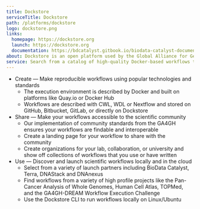 ```yaml
---
title: Dockstore
serviceTitle: Dockstore
path: /platforms/dockstore
logo: dockstore.png
links:
  homepage: https://dockstore.org
  launch: https://dockstore.org
  documentation: https://bdcatalyst.gitbook.io/biodata-catalyst-documentation/analyze-data/dockstore
about: Dockstore is an open platform used by the Global Alliance for Genomics and Health (GA4GH) for sharing Docker-based tools described with either the Common Workflow Language (CWL), the Workflow Description Language (WDL), or Nextflow (NFL).
service: Search from a catalog of high-quality Docker-based workflows that export to Terra or Seven Bridges. Explore organization pages to find collections of workflows from labs, institutions, and consortiums or create a page to share your work with the wider bioinformatics community.
---
```


- Create &mdash; Make reproducible workflows using popular technologies and standards
  - The execution environment is described by Docker and built on platforms like Quay.io or Docker Hub
  - Workflows are described with CWL, WDL or Nextflow and stored on GitHub, Bitbucket, GitLab, or directly on Dockstore
- Share &mdash; Make your workflows accessible to the scientific community
  - Our implementation of community standards from the GA4GH ensures your workflows are findable and interoperable
  - Create a landing page for your workflow to share with the community
  - Create organizations for your lab, collaboration, or university and show off collections of workflows that you use or have written
- Use &mdash; Discover and launch scientific workflows locally and in the cloud
  - Select from a variety of launch partners including BioData Catalyst, Terra, DNAStack and DNAnexus
  - Find workflows from a variety of high profile projects like the Pan-Cancer Analysis of Whole Genomes, Human Cell Atlas, TOPMed, and the GA4GH-DREAM Workflow Execution Challenge
  - Use the Dockstore CLI to run workflows locally on Linux/Ubuntu
